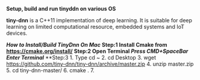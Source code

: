 **Setup, build and run tinyddn on various OS**

**tiny-dnn** is a C++11 implementation of deep learning. It is suitable for deep learning on limited computational resource, embedded systems and IoT devices.


**_How to Install/Build TinyDnn On Mac_**
**Step:1 Install Cmake from https://cmake.org/install/**
**Step:2 Open Terminal _Press CMD+SpaceBar Enter Terminal_**
**Step:3 1. Type cd ~
         2. cd Desktop
         3. wget https://github.com/tiny-dnn/tiny-dnn/archive/master.zip
         4. unzip master.zip
         5. cd tiny-dnn-master/
         6. cmake .
         7. 

